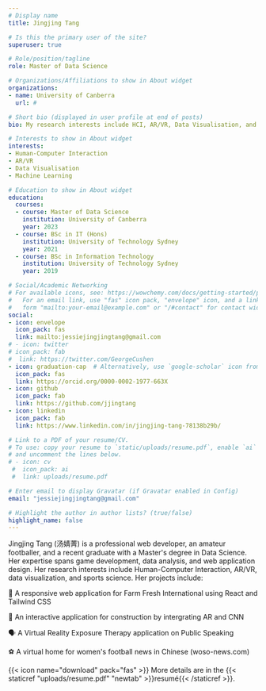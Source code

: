```yaml
---
# Display name
title: Jingjing Tang

# Is this the primary user of the site?
superuser: true

# Role/position/tagline
role: Master of Data Science

# Organizations/Affiliations to show in About widget
organizations:
- name: University of Canberra
  url: #

# Short bio (displayed in user profile at end of posts)
bio: My research interests include HCI, AR/VR, Data Visualisation, and ML.

# Interests to show in About widget
interests:
- Human-Computer Interaction
- AR/VR
- Data Visualisation
- Machine Learning

# Education to show in About widget
education:
  courses:
  - course: Master of Data Science
    institution: University of Canberra
    year: 2023
  - course: BSc in IT (Hons)
    institution: University of Technology Sydney
    year: 2021
  - course: BSc in Information Technology
    institution: University of Technology Sydney
    year: 2019

# Social/Academic Networking
# For available icons, see: https://wowchemy.com/docs/getting-started/page-builder/#icons
#   For an email link, use "fas" icon pack, "envelope" icon, and a link in the
#   form "mailto:your-email@example.com" or "/#contact" for contact widget.
social:
- icon: envelope
  icon_pack: fas
  link: mailto:jessiejingjingtang@gmail.com
# - icon: twitter
# icon_pack: fab
#  link: https://twitter.com/GeorgeCushen
- icon: graduation-cap  # Alternatively, use `google-scholar` icon from `ai` icon pack
  icon_pack: fas
  link: https://orcid.org/0000-0002-1977-663X
- icon: github
  icon_pack: fab
  link: https://github.com/jjingtang
- icon: linkedin
  icon_pack: fab
  link: https://www.linkedin.com/in/jingjing-tang-78138b29b/

# Link to a PDF of your resume/CV.
# To use: copy your resume to `static/uploads/resume.pdf`, enable `ai` icons in `params.toml`, 
# and uncomment the lines below.
# - icon: cv
 #  icon_pack: ai
 #  link: uploads/resume.pdf

# Enter email to display Gravatar (if Gravatar enabled in Config)
email: "jessiejingjingtang@gmail.com"

# Highlight the author in author lists? (true/false)
highlight_name: false
---
```


Jingjing Tang (汤婧菁) is a professional web developer, an amateur footballer, and a recent graduate with a Master's degree in Data Science. Her expertise spans game development, data analysis, and web application design. Her research interests include Human-Computer Interaction, AR/VR, data visualization, and sports science. Her projects include:

🌾 A responsive web application for Farm Fresh International using React and Tailwind CSS

📝 An interactive application for construction by intergrating AR and CNN

🗣️ A Virtual Reality Exposure Therapy application on Public Speaking

⚽️ A virtual home for women's football news in Chinese (woso-news.com)




{{< icon name="download" pack="fas" >}} More details are in the {{< staticref "uploads/resume.pdf" "newtab" >}}resumé{{< /staticref >}}.
